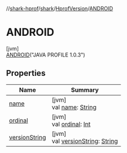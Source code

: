 //[shark-hprof](../../../../index.md)/[shark](../../index.md)/[HprofVersion](../index.md)/[ANDROID](index.md)

# ANDROID

[jvm]\
[ANDROID](index.md)("JAVA PROFILE 1.0.3")

## Properties

| Name | Summary |
|---|---|
| [name](../../-primitive-type/-b-o-o-l-e-a-n/index.md#-372974862%2FProperties%2F219937657) | [jvm]<br>val [name](../../-primitive-type/-b-o-o-l-e-a-n/index.md#-372974862%2FProperties%2F219937657): [String](https://kotlinlang.org/api/latest/jvm/stdlib/kotlin/-string/index.html) |
| [ordinal](../../-primitive-type/-b-o-o-l-e-a-n/index.md#-739389684%2FProperties%2F219937657) | [jvm]<br>val [ordinal](../../-primitive-type/-b-o-o-l-e-a-n/index.md#-739389684%2FProperties%2F219937657): [Int](https://kotlinlang.org/api/latest/jvm/stdlib/kotlin/-int/index.html) |
| [versionString](../version-string.md) | [jvm]<br>val [versionString](../version-string.md): [String](https://kotlinlang.org/api/latest/jvm/stdlib/kotlin/-string/index.html) |
